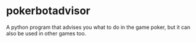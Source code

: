 # pokerbotadvisor
A python program that advises you what to do in the game poker, but it can also be used in other games too.

